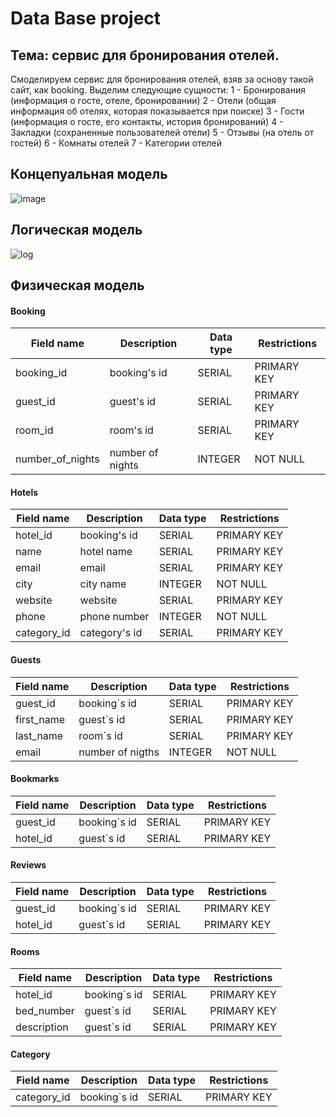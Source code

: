 # Data Base project
## Тема: сервис для бронирования отелей.

Смоделируем сервис для бронирования отелей, взяв за основу такой сайт, как booking. 
Выделим следующие сущности:
1 - Бронирования (информация о госте, отеле, бронировании)
2 - Отели (общая информация об отелях, которая показывается при поиске)
3 - Гости (информация о госте, его контакты, история бронирований)
4 - Закладки (сохраненные пользователей отели)
5 - Отзывы (на отель от гостей)
6 - Комнаты отелей
7 - Категории отелей

## Концепуальная модель
![image](https://user-images.githubusercontent.com/70393328/161622169-f236e386-551a-4900-9f9a-7b922e96687e.png)

## Логическая модель
![log](https://user-images.githubusercontent.com/70393328/161622050-f5c30506-53ea-4ece-8af5-8b7916bf8980.png)

 ## Физическая модель
 
 #### Booking
| Field name | Description | Data type | Restrictions |
|---|---|---|---| 
| booking_id | booking's id | SERIAL | PRIMARY KEY |
| guest_id |  guest's id | SERIAL | PRIMARY KEY |
| room_id | room's id | SERIAL | PRIMARY KEY |
| number_of_nights | number of nights | INTEGER | NOT NULL |

#### Hotels
| Field name | Description | Data type | Restrictions |
|---|---|---|---| 
| hotel_id | booking's id | SERIAL | PRIMARY KEY |
| name |  hotel name | SERIAL | PRIMARY KEY |
| email | email | SERIAL | PRIMARY KEY |
| city | city name | INTEGER | NOT NULL |
| website | website | SERIAL | PRIMARY KEY |
| phone | phone number | INTEGER | NOT NULL |
| category_id | category's id | SERIAL | PRIMARY KEY |

#### Guests
| Field name | Description | Data type | Restrictions |
|---|---|---|---| 
| guest_id | booking`s id | SERIAL | PRIMARY KEY |
| first_name |  guest`s id | SERIAL | PRIMARY KEY |
| last_name | room`s id | SERIAL | PRIMARY KEY |
| email | number of nigths | INTEGER | NOT NULL |

#### Bookmarks
| Field name | Description | Data type | Restrictions |
|---|---|---|---| 
| guest_id | booking`s id | SERIAL | PRIMARY KEY |
| hotel_id |  guest`s id | SERIAL | PRIMARY KEY |

#### Reviews
| Field name | Description | Data type | Restrictions |
|---|---|---|---| 
| guest_id | booking`s id | SERIAL | PRIMARY KEY |
| hotel_id |  guest`s id | SERIAL | PRIMARY KEY |

#### Rooms
| Field name | Description | Data type | Restrictions |
|---|---|---|---| 
| hotel_id | booking`s id | SERIAL | PRIMARY KEY |
| bed_number |  guest`s id | SERIAL | PRIMARY KEY |
| description |  guest`s id | SERIAL | PRIMARY KEY |

#### Category
| Field name | Description | Data type | Restrictions |
|---|---|---|---| 
| category_id | booking`s id | SERIAL | PRIMARY KEY |
